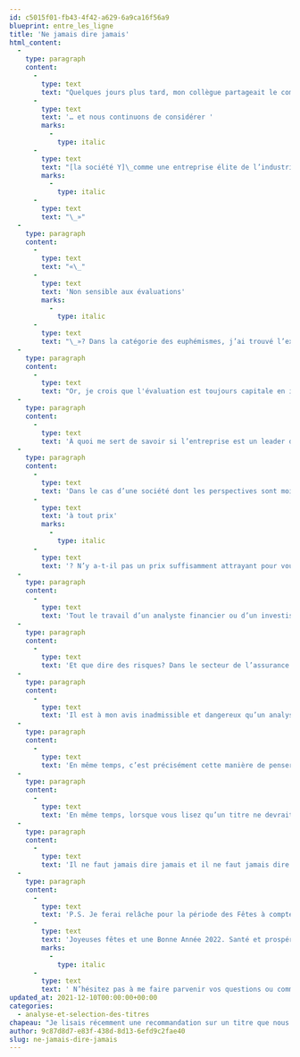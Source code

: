 ```yaml
---
id: c5015f01-fb43-4f42-a629-6a9ca16f56a9
blueprint: entre_les_ligne
title: 'Ne jamais dire jamais'
html_content:
  -
    type: paragraph
    content:
      -
        type: text
        text: "Quelques jours plus tard, mon collègue partageait le commentaire d'un analyste de JP Morgan portant sur un tout autre titre, à la mode celui-là, qui se concluait ainsi\_: «\_"
      -
        type: text
        text: '… et nous continuons de considérer '
        marks:
          -
            type: italic
      -
        type: text
        text: "[la société Y]\_comme une entreprise élite de l’industrie des logiciels et que son titre mérite la plus haute considération de la part des investisseurs suivant des stratégies non sensibles aux évaluations."
        marks:
          -
            type: italic
      -
        type: text
        text: "\_»"
  -
    type: paragraph
    content:
      -
        type: text
        text: "«\_"
      -
        type: text
        text: 'Non sensible aux évaluations'
        marks:
          -
            type: italic
      -
        type: text
        text: "\_»? Dans la catégorie des euphémismes, j’ai trouvé l’expression plutôt cocasse. Traduction\_: le titre est trop cher, mais cela n’a pas d’importance."
  -
    type: paragraph
    content:
      -
        type: text
        text: "Or, je crois que l'évaluation est toujours capitale en investissement, à tout le moins à moyen et à long terme. Comme on dit communément, «\_tout a un prix\_» et le prix que l’on paye pour toute chose est fondamental. Si je vous fais une offre de 200\_000\_$ pour votre maison, vous la balayerez probablement du revers de la main sans la considérer plus de deux secondes – vous n’êtes pas vendeur, après tout. Mais si je reviens vous voir le lendemain avec une offre de 2\_M$, vous serez plus enclin à m’écouter, non?"
  -
    type: paragraph
    content:
      -
        type: text
        text: 'À quoi me sert de savoir si l’entreprise est un leader de son industrie, que ses perspectives de croissance sont favorables ou que ses dirigeants sont hors-pair si ce n’est pas pour estimer la valeur de cette société?'
  -
    type: paragraph
    content:
      -
        type: text
        text: 'Dans le cas d’une société dont les perspectives sont moins favorables, est-il logique de dire que vous n’êtes pas intéressé à y investir '
      -
        type: text
        text: 'à tout prix'
        marks:
          -
            type: italic
      -
        type: text
        text: '? N’y a-t-il pas un prix suffisamment attrayant pour vous faire changer d’idée?'
  -
    type: paragraph
    content:
      -
        type: text
        text: 'Tout le travail d’un analyste financier ou d’un investisseur repose sur sa capacité à évaluer une entreprise. Il doit mesurer de nombreux aspects de cette entreprise et se servir de cette analyse pour en établir une évaluation raisonnable. Si tout va bien et que les perspectives sont favorables, il attribuera une évaluation plus élevée. Si, au contraire, les perspectives sont moins favorables et les risques plus élevés, il lui attribuera une évaluation modeste.'
  -
    type: paragraph
    content:
      -
        type: text
        text: 'Et que dire des risques? Dans le secteur de l’assurance par exemple, vous trouverez toujours un assureur pour couvrir tout genre de risque. Plus une couverture est risquée et inhabituelle (non standard), plus la prime d’assurance sera élevée. L’assureur fait en quelque sorte le même travail que l’analyste financier – il attribue un prix, une évaluation, au risque encouru.'
  -
    type: paragraph
    content:
      -
        type: text
        text: 'Il est à mon avis inadmissible et dangereux qu’un analyste dise que l’évaluation du titre qu’il a analysé n’est pas importante (d’un côté comme de l’autre, pour un titre cher ou peu cher).'
  -
    type: paragraph
    content:
      -
        type: text
        text: 'En même temps, c’est précisément cette manière de penser d’une frange d’investisseurs qui crée des anomalies dans les marchés boursiers. C’est lorsqu’un groupe d’investisseurs croient que l’évaluation d’un titre ou d’un secteur est sans importance que l’on retrouve les extrêmes d’évaluations vus lors de la bulle techno de la fin des années 1990.'
  -
    type: paragraph
    content:
      -
        type: text
        text: 'En même temps, lorsque vous lisez qu’un titre ne devrait pas être acheté même s’il est significativement sous-évalué sur une base fondamentale, il y a de bonnes chances que vous ayez identifié une occasion d’investissement fort attrayante. N’est-ce pas ce qui s’est produit pendant la crise financière de 2008-2009 alors que de nombreux investisseurs ont pris panique et opté de vendre à tout prix?'
  -
    type: paragraph
    content:
      -
        type: text
        text: 'Il ne faut jamais dire jamais et il ne faut jamais dire que l’évaluation d’un titre n’a pas d’importance.'
  -
    type: paragraph
    content:
      -
        type: text
        text: 'P.S. Je ferai relâche pour la période des Fêtes à compter du 18 décembre et serai de retour avec un blogue le 7 janvier 2022. J’en profite pour vous souhaiter de '
      -
        type: text
        text: 'Joyeuses fêtes et une Bonne Année 2022. Santé et prospérité!'
        marks:
          -
            type: italic
      -
        type: text
        text: ' N’hésitez pas à me faire parvenir vos questions ou commentaires par courriel.'
updated_at: 2021-12-10T00:00:00+00:00
categories:
  - analyse-et-selection-des-titres
chapeau: "Je lisais récemment une recommandation sur un titre que nous détenons en portefeuille et qui a fortement chuté au cours des derniers mois. L'analyse, très bien faite par ailleurs, expliquait les raisons de la baisse du titre. C'est toutefois la conclusion qui m'a fait sursauter\_: «\_Conséquemment, l’évaluation de [la société\_X] importe peu à ce stade-ci puisque son destin est entre les mains des régulateurs…\_»"
author: 9c87d8d7-e83f-438d-8d13-6efd9c2fae40
slug: ne-jamais-dire-jamais
---
```

